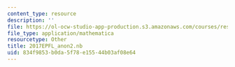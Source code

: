 ```yaml
---
content_type: resource
description: ''
file: https://ol-ocw-studio-app-production.s3.amazonaws.com/courses/res-3-004-visualizing-materials-science-fall-2017/834f9853b0da5f78e15544b03af08e64_2017EPFL_anon2.nb
file_type: application/mathematica
resourcetype: Other
title: 2017EPFL_anon2.nb
uid: 834f9853-b0da-5f78-e155-44b03af08e64
---
```

